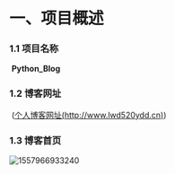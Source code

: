 # 一、项目概述

### 1.1 项目名称

​		**Python_Blog**

### 1.2 博客网址

​		([个人博客网址(http://www.lwd520ydd.cn)](http://www.lwd520ydd.cn))

### 1.3 博客首页

![1557966933240](C:\Users\lwd\AppData\Local\Temp\1557966933240.png)